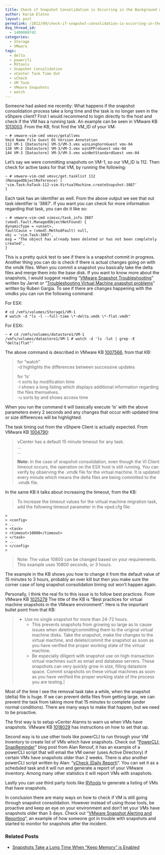 ```yaml
---
title: Check if Snapshot Consolidation is Occurring in the Background on an ESX(i) Host
author: Karim Elatov
layout: post
permalink: /2012/09/check-if-snapshot-consolidation-is-occurring-in-the-background/
dsq_thread_id:
  - 1406068742
categories:
  - Storage
  - VMware
tags:
  - delta
  - powercli
  - RVtools
  - Snapshot Consolidation
  - vCenter Task Time Out
  - vCheck
  - VM Task
  - VMware Snapshots
  - watch
---
```

Someone had asked me recently: What happens if the snapshot consolidation process take a long time and the task is no longer seen in the vShpere client? First I would recommend to login directly to the host and check if the VM has a running task. An example can be seen in VMware KB <a href="http://kb.vmware.com/kb/1013003" onclick="javascript:_gaq.push(['_trackEvent','outbound-article','http://kb.vmware.com/kb/1013003']);">1013003</a>. From the KB, first find the VM_ID of your VM:

	  
	~ # vmware-vim-cmd vmsvc/getallvms  
	Vmid Name File Guest OS Version Annotation  
	112 VM-1 [Datastore] VM-3/VM-3.vmx winLonghornGuest vmx-04  
	128 VM-2 [Datastore] VM-3/VM-3.vmx winXPProGuest vmx-04  
	144 VM-3 [Datastore] VM-3/VM-3.vmx winNetStandardGuest vmx-04  
	

Let&#8217;s say we were committing snapshots on VM-1, so our VM_ID is 112. Then check for active tasks for that VM, by running the following:

	  
	~ # vmware-vim-cmd vmsvc/get.tasklist 112  
	(ManagedObjectReference) [  
	'vim.Task:haTask-112-vim.VirtualMachine.createSnapshot-3887'  
	]  
	

Each task has an identifier as well. From the above output we see that out task identifier is &#8217;3887&#8242;. If you want you can check for more information regarding that task, you can do it like so:

	  
	~ # vmware-vim-cmd vimsvc/task_info 3887  
	(vmodl.fault.ManagedObjectNotFound) {  
	dynamicType = <unset>,  
	faultCause = (vmodl.MethodFault) null,  
	obj = 'vim.Task:3887',  
	msg = "The object has already been deleted or has not been completely created",  
	}  
	

This is a pretty quick test to see if there is a snapshot commit in progress. Another thing you can do is check if there is actual changes going on with the vmdk files. When you commit a snapshot you basically take the delta files and merge them into the base disk. If you want to know more about the snapshots, I would suggest reading &#8220;<a href="http://virtuallyhyper.com/2012/04/vmware-snapshot-troubleshooting/" onclick="javascript:_gaq.push(['_trackEvent','outbound-article','http://virtuallyhyper.com/2012/04/vmware-snapshot-troubleshooting/']);">VMware Snapshot Troubleshooting</a>&#8221; written by Jarret or &#8220;<a href="http://vmutils.t15.org/TVMsp/TVMsp.html" onclick="javascript:_gaq.push(['_trackEvent','outbound-article','http://vmutils.t15.org/TVMsp/TVMsp.html']);">Troubleshooting Virtual Machine snapshot problems</a>&#8221; written by Ruben Gargia. To see if there are changes happening with the vmdks you can run the following command:

For ESX:

	  
	# cd /vmfs/volumes/Storage1/VM-1  
	# watch -d "ls -l --full-time \*-delta.vmdk \*-flat.vmdk"  
	

For ESXi:

	  
	~ # cd /vmfs/volumes/datastore1/VM-1  
	/vmfs/volumes/datastore1/VM-1 # watch -d 'ls -lut | grep -E "delta|flat"'  
	

The above command is described in VMware KB <a href="http://kb.vmware.com/kb/1007566" onclick="javascript:_gaq.push(['_trackEvent','outbound-article','http://kb.vmware.com/kb/1007566']);">1007566</a>, from that KB:

> for &#8220;watch&#8221;  
> -d highlights the differences between successive updates
> 
> for &#8216;ls&#8217;  
> -t sorts by modification time  
> -l shows a long listing which displays additional information regarding the files themselves.  
> -u sorts by and shows access time

When you run the command it will basically execute &#8216;ls&#8217; with the above parameters every 2 seconds and any changes that occur with updated time or size differences will be highlighted.

The task timing out from the vShpere Client is actually expected. From VMware KB <a href="http://kb.vmware.com/kb/1004790" onclick="javascript:_gaq.push(['_trackEvent','outbound-article','http://kb.vmware.com/kb/1004790']);">1004790</a>:

> vCenter has a default 15 minute timeout for any task.  
> &#8230;  
> &#8230;
> 
> **Note:** In the case of snapshot consolidation, even though the VI Client timeout occurs, the operation on the ESX host is still running. You can verify by observing the .vmdk file for the virtual machine. It is updated every minute which means the delta files are being committed to the .vmdk file.

In the same KB it talks about increasing the timeout, from the KB:

> To increase the timeout values for the virtual machine migration task, add the following timeout parameter in the vpxd.cfg file:
> 
	>   
	> <config>  
	> ..  
	> <task>  
	> <timeout>10800</timeout>  
	> </task>  
	> ..  
	> </config>  
	> 
> 
> Note: The value 10800 can be changed based on your requirements. This example uses 10800 seconds, or 3 hours.

The example in the KB shows you how to change it from the default value of 15 minutes to 3 hours, probably an over kill but then you make sure the corner case of long snapshot consolidation timing out won&#8217;t happen again.

Personally, I think the real fix to this issue is to follow best practices. From VMware KB <a href="http://kb.vmware.com/kb/1025279" onclick="javascript:_gaq.push(['_trackEvent','outbound-article','http://kb.vmware.com/kb/1025279']);">1025279</a> The title of the KB is &#8220;Best practices for virtual machine snapshots in the VMware environment&#8221;. Here is the important bullet point from that KB:

> *   Use no single snapshot for more than 24-72 hours. 
>     *   This prevents snapshots from growing so large as to cause issues when deleting/committing them to the original virtual machine disks. Take the snapshot, make the changes to the virtual machine, and delete/commit the snapshot as soon as you have verified the proper working state of the virtual machine.
>     *   Be especially diligent with snapshot use on high-transaction virtual machines such as email and database servers. These snapshots can very quickly grow in size, filling datastore space. Commit snapshots on these virtual machines as soon as you have verified the proper working state of the process you are testing.|

Most of the time I see the removal task take a while, when the snapshot (delta) file is huge. If we can prevent delta files from getting large, we can prevent the task from taking more that 15 minutes to complete (under normal conditions). There are many ways to make that happen, but we need to be proactive. 

The first way is to setup vCenter Alarms to warn us when VMs have snapshots. VMware KB <a href="http://kb.vmware.com/kb/1018029" onclick="javascript:_gaq.push(['_trackEvent','outbound-article','http://kb.vmware.com/kb/1018029']);">1018029</a> has instructions on how to set that up. 

Second way is to use other tools like powerCLI to run through your VM Inventory to create list of VMs which have snapshots. Check out &#8220;<a href="http://www.virtu-al.net/2009/06/22/powercli-snapreminder/" onclick="javascript:_gaq.push(['_trackEvent','outbound-article','http://www.virtu-al.net/2009/06/22/powercli-snapreminder/']);">PowerCLI: SnapReminder</a>&#8221; blog post from Alan Renouf, it has an example of a powerCLI script that will email the VM owner (uses Active Directory) if certain VMs have snapshots older than 2 weeks. There is also another powerCLI script written by Alan: &#8220;<a href="http://www.virtu-al.net/2009/06/22/powercli-snapreminder/" onclick="javascript:_gaq.push(['_trackEvent','outbound-article','http://www.virtu-al.net/2009/06/22/powercli-snapreminder/']);">vCheck (Daily Report)</a>&#8220;. You can set it as a scheduled task and it will run and generate a report of your VMware inventory. Among many other statistics it will report VMs with snapshots. 

Lastly you can use third party tools like <a href="http://www.robware.net/" onclick="javascript:_gaq.push(['_trackEvent','outbound-article','http://www.robware.net/']);">RVtools</a> to generate a listing of VMs that have snapshots. 

In conclusion there are many ways on how to check if VM is still going through snapshot consolidation. However instead of using those tools, be proactive and keep an eye on your environment and don&#8217;t let your VMs have snapshots older than 3 days. Check out &#8220;<a href="http://www.virtualpro.co.uk/2010/06/21/vmware-snapshots-alerting-and-reporting/" onclick="javascript:_gaq.push(['_trackEvent','outbound-article','http://www.virtualpro.co.uk/2010/06/21/vmware-snapshots-alerting-and-reporting/']);">VMware Snapshot Alerting and Reporting</a>&#8220;, an example of how someone got in trouble with snapshots and started to monitor for snapshots after the incident.

<div class="SPOSTARBUST-Related-Posts">
  <H3>
    Related Posts
  </H3>
  
  <ul class="entry-meta">
    <li class="SPOSTARBUST-Related-Post">
      <a title="Snapshots Take a Long Time When &#8220;Keep Memory&#8221; is Enabled" href="http://virtuallyhyper.com/2013/04/snapshots-take-a-long-time-when-keep-memory-is-checked/" onclick="javascript:_gaq.push(['_trackEvent','outbound-article','http://virtuallyhyper.com/2013/04/snapshots-take-a-long-time-when-keep-memory-is-checked/']);" rel="bookmark">Snapshots Take a Long Time When &#8220;Keep Memory&#8221; is Enabled</a>
    </li>
  </ul>
</div>

<p class="wp-flattr-button">
  <a class="FlattrButton" style="display:none;" href="http://virtuallyhyper.com/2012/09/check-if-snapshot-consolidation-is-occurring-in-the-background/" title=" Check if Snapshot Consolidation is Occurring in the Background on an ESX(i) Host" rev="flattr;uid:virtuallyhyper;language:en_GB;category:text;tags:delta,powercli,RVtools,Snapshot Consolidation,vCenter Task Time Out,vCheck,VM Task,VMware Snapshots,watch,blog;button:compact;">When taking a snapshot with memory, the VM may be unresponsive and the snapshot may take a long time to complete. This is because the ESX host has to dump...</a>
</p>